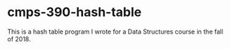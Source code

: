 # cmps-390-hash-table
This is a hash table program I wrote for a Data Structures course in the fall of 2018.
